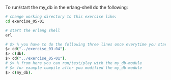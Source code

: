 To run/start the my_db in the erlang-shell do the following:

```bash
# change working directory to this exercise like:
cd exercise_05-01

# start the erlang shell
erl

# $> % you have to do the following three lines once everytime you start the erlang-shell
$> cd("../exercise_03-04").
$> c(db).
$> cd("../exercise_05-01").
# $> % from here you can run/test/play with the my_db-module
# $> for example compile after you modified the my_db-module
$> c(my_db).

```